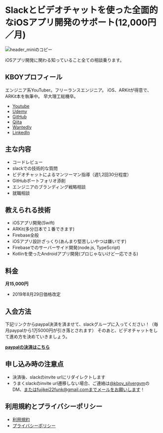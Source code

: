 # Slackとビデオチャットを使った全面的なiOSアプリ開発のサポート(12,000円／月)

![header_miniのコピー](https://user-images.githubusercontent.com/17683316/58873809-18f67480-8702-11e9-968a-95f8e74c559a.png)

iOSアプリ開発に関わる知っていること全ての相談乗ります。

## KBOYプロフィール
エンジニア系YouTuber。フリーランスエンジニア。
iOS、ARKitが得意で、ARKit本を執筆中。
早大理工総機卒。

- [Youtube](https://www.youtube.com/channel/UCEj6hquMBUiQGunwIO1zVZA)
- [Udemy](https://www.udemy.com/kboy-arkit)
- [GitHub](https://github.com/kboy-silvergym)
- [Qiita](https://qiita.com/k-boy)
- [Wantedly](https://www.wantedly.com/users/17820205)
- [LinkedIn](https://www.linkedin.com/in/kei-fujikawa/)

## 主な内容
- コードレビュー
- slackでの技術的な質問
- ビデオチャットによるマンツーマン指導（週1,2回30分程度）
- GitHubポートフォリオ添削
- エンジニアのブランディング戦略相談
- 就職相談

## 教えられる技術
- iOSアプリ開発(Swift)
- ARKit(多分日本で１番できます)
- Firebase全般
- iOSアプリ設計ざっくり(あんまり堅苦しいやつは嫌いです)
- Firebaseでのサーバーサイド開発(node.js, TypeScript)
- Kotlinを使ったAndroidアプリ開発(プロじゃないけど一応できる)

## 料金

**月15,000円**

- 2019年8月29日価格改定

## 入会方法

下記リンクからpaypal決済を済ませて、slackグループに入ってください！（毎月paypalから1万5000円が引き落とされます）
そのあと、ビデオチャットをして進め方を決めていきましょう。

[**paypalの決済はこちら**](https://www.paypal.com/cgi-bin/webscr?cmd=_s-xclick&hosted_button_id=XZN4QW6NH86B4)

## 申し込み時の注意点

- 決済後、slackのinvite urlにリダイレクトします
- うまくslackのinvite url遷移しない場合、ご連絡は[@kboy_silvergym](https://twitter.com/kboy_silvergym)のDM、またはfujikei22funk@gmail.comまでメールをお願いします！

## 利用規約とプライバシーポリシー
- [利用規約](https://kboy-silvergym.github.io/ios-mentor.github.io/term)
- [プライバシーポリシー](https://kboy-silvergym.github.io/ios-mentor.github.io/policy)
